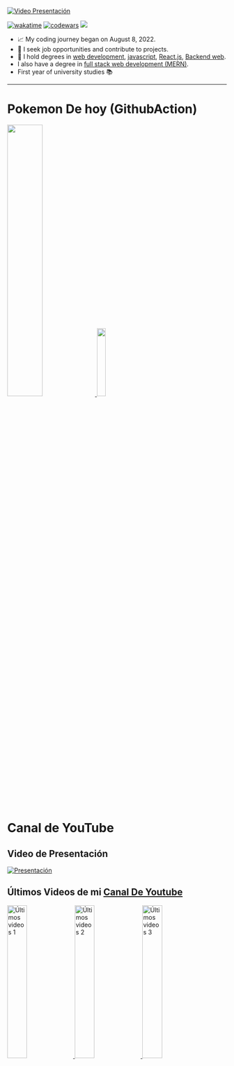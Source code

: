 <a href="https://www.linkedin.com/in/arcefelipe/" target="_blank">
    <img src="https://media.licdn.com/dms/image/v2/D4D16AQFxW9rnHamwNA/profile-displaybackgroundimage-shrink_350_1400/profile-displaybackgroundimage-shrink_350_1400/0/1714687137975?e=1749686400&v=beta&t=EwMmwKJjpi9vvfLGR8R1VQ7uUTRd0xg7dcYgEkETNpk" 
         alt="Video Presentación" />
</a>

[![wakatime](https://wakatime.com/badge/user/5171ea5a-2f95-4085-b61a-0a425c9d1f8b.svg)](https://wakatime.com/@5171ea5a-2f95-4085-b61a-0a425c9d1f8b)
[![codewars](https://www.codewars.com/users/arceprogramando/badges/micro)](https://www.codewars.com/users/arceprogramando)
![](https://img.shields.io/badge/Top%20Language-Javascript-brightgreen?logo=javascript&logoColor=yellow)
- 📈 My coding journey began on August 8, 2022.  
- 👀 I seek job opportunities and contribute to projects.
- 💎 I hold degrees in [web development](https://www.coderhouse.com/certificados/637579203779c3000ed1cb30), [javascript](https://www.coderhouse.com/certificados/63f649e3f457ee000ea355d6), [React.js](https://www.coderhouse.com/certificados/6422ef2e1553510002cd5b4f), [Backend web](https://www.coderhouse.com/certificados/6539a9e2f2e5240787425381?lang=es).
- I also have a degree in  [full stack web development (MERN)](https://www.coderhouse.com/certificados/6539a9e2f2e5242f3e42538c?lang=es).
- First year of university studies 📚

---

# Pokemon De hoy (GithubAction)

<a href="https://www.linkedin.com/in/arcefelipe/">
  <img src="https://github-readme-stats.vercel.app/api?username=arceprogramando&show_icons=true&theme=radical&rank_icon=github" width="40%">
</a>
<a href="https://www.youtube.com/watch?v=gMdIe9Mk14g&t=20s">
  <img width="20%" src="https://raw.githubusercontent.com/PokeAPI/sprites/master/sprites/pokemon/560.png"/>
<a/>

<div class="Youtube-Content">
  
# Canal de YouTube

## Video de Presentación

[![Presentación](https://i.ytimg.com/vi/KYyHckyfm-8/hqdefault.jpg)](https://www.youtube.com/watch?v=KYyHckyfm-8)

## Últimos Videos de mi [Canal De Youtube](https://www.youtube.com/channel/UC3Dnra3CWle6GRayNRWiS1g)

<a href='https://www.youtube.com/watch?v=O17Kk-TVlo0' target='_blank'>
  <img width='30%' src='https://i.ytimg.com/vi/O17Kk-TVlo0/hqdefault.jpg' alt='Últimos videos 1' />
</a>
<a href='https://www.youtube.com/watch?v=5ugNtdYCQUY' target='_blank'>
  <img width='30%' src='https://i.ytimg.com/vi/5ugNtdYCQUY/hqdefault.jpg' alt='Últimos videos 2' />
</a>
<a href='https://www.youtube.com/watch?v=IVGdARrKXhs' target='_blank'>
  <img width='30%' src='https://i.ytimg.com/vi/IVGdARrKXhs/hqdefault.jpg' alt='Últimos videos 3' />
</a>
</div>
